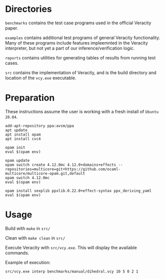 # Directories

`benchmarks` contains the test case programs used in the official Veracity paper.

`examples` contains additional test programs of general Veracity functionality. Many of these programs include features impleemnted in the Veracity interpreter, but not yet a part of our inference/verification logic.

`reports` contains utilities for generating tables of results from running test cases.

`src` contains the implementation of Veracity, and is the build directory and location of the `vcy.exe` executable.

# Preparation

These instructions assume the user is working with a fresh install of `Ubuntu 20.04`.

```
add-apt-repository ppa:avsm/ppa
apt update
apt install opam
apt install cvc4

opam init
eval $(opam env)

opam update
opam switch create 4.12.0mc 4.12.0+domains+effects --repositories=multicore=git+https://github.com/ocaml-multicore/multicore-opam.git,default
opam switch 4.12.0mc
eval $(opam env)

opam install sexplib ppxlib.0.22.0+effect-syntax ppx_deriving_yaml
eval $(opam env)
```

# Usage

Build with `make` in `src/`

Clean with `make clean` in `src/`

Execute Veracity with `src/vcy.exe`. This will display the available commands.

Example of execution:

    src/vcy.exe interp benchmarks/manual/dihedral.vcy 10 5 0 2 1
